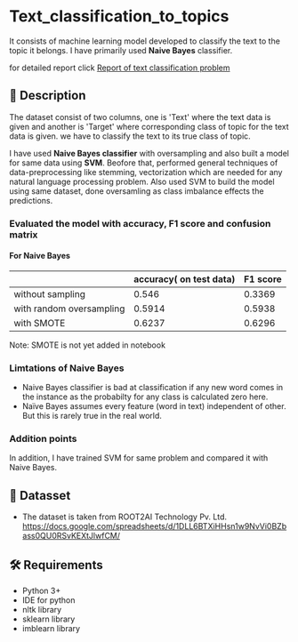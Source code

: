 # Text_classification_to_topics
It consists of machine learning model developed to classify the text to the topic it belongs. I have primarily used **Naive Bayes** classifier.  

for detailed report click [Report of text classification problem](https://github.com/Tanmay-jam/Text_classification_to_topics/blob/main/Report%20Text%20classification_ROOT2AI.docx)

## 📄 Description

The dataset consist of two columns, one is 'Text' where the text data is given and another is 'Target' where corresponding class of topic for the text data is given. we have to classify the text to its true class of topic.

I have used **Naive Bayes classifier** with oversampling and also built a model for same data using **SVM**. Beofore that, performed general techniques of data-preprocessing like stemming, vectorization which are needed for any natural language processing problem. Also used SVM to build the model using same dataset, done oversamling as class imbalance effects the predictions.

### Evaluated the model with accuracy, F1 score and confusion matrix
#### For Naive Bayes
|                              | accuracy( on test data) | F1 score      |
| ---------------------------- | ----------------------- | ------------- |
| without sampling             |         0.546           |     0.3369    |
| with random oversampling     |         0.5914          |     0.5938    |
| with SMOTE                   |         0.6237          |     0.6296    |

Note: SMOTE is not yet added in notebook

### Limtations of Naive Bayes

- Naive Bayes classifier is bad at classification if any new word comes in the instance as the probabilty for any class is calculated zero here.
- Naïve Bayes assumes every feature (word in text) independent of other. But this is rarely true in the real world.

### Addition points
In addition, I have trained SVM for same problem and compared it with Naive Bayes.

## 💾 Datasset

- The dataset is taken from ROOT2AI Technology Pv. Ltd. 
https://docs.google.com/spreadsheets/d/1DLL6BTXiHHsn1w9NvVi0BZbass0QU0RSvKEXtJlwfCM/


## 🛠️ Requirements

- Python 3+
- IDE for python
- nltk library
- sklearn library
- imblearn library

